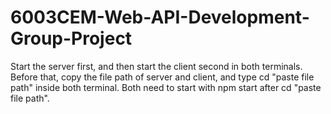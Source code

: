 # 6003CEM-Web-API-Development-Group-Project
Start the server first, and then start the client second in both terminals. Before that, copy the file path of server and client, and type cd "paste file path" inside both terminal. Both need to start with npm start after cd "paste file path".

